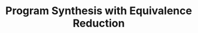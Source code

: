 ---
title: Program Synthesis with Equivalence Reduction
authors:
    - Calvin Smith
    - Aws Albarghouthi
location: VMCAI
year: 2019
type: conference
link: https://par.nsf.gov/servlets/purl/10100598
notes: []
keywords:
    - program synthesis
    - term rewriting
    - equivalence reduction
selected: true
---